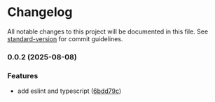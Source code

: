# Changelog

All notable changes to this project will be documented in this file. See [standard-version](https://github.com/conventional-changelog/standard-version) for commit guidelines.

### 0.0.2 (2025-08-08)

### Features

- add eslint and typescript ([6bdd79c](https://github.com/katherinemwong/cup-trail/commit/6bdd79cf266435757d412a3e4b46da8b0f8f728e))
